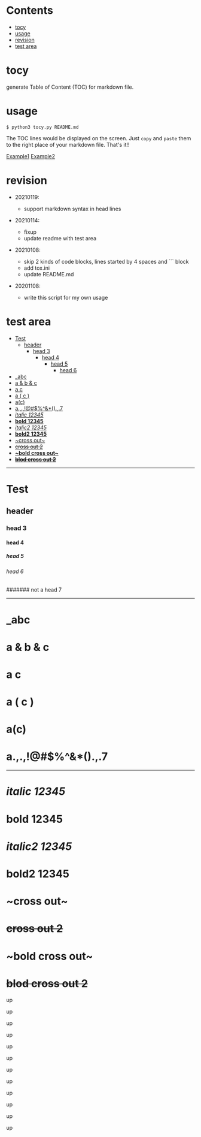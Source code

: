 # Contents
* [tocy](#tocy)
* [usage](#usage)
* [revision](#revision)
* [test area](#test-area)

# tocy
generate Table of Content (TOC) for markdown file.

# usage

    $ python3 tocy.py README.md

The TOC lines would be displayed on the screen. Just `copy` and `paste` them
to the right place of your markdown file. That's it!!

[Example1](https://github.com/xinlin-z/teapot)
[Example2](https://github.com/xinlin-z/common)

# revision

* 20210119:
    - support markdown syntax in head lines

* 20210114:
    - fixup
    - update readme with test area

* 20210108:
    - skip 2 kinds of code blocks, lines started by 4 spaces and ``` block
    - add tox.ini
    - update README.md

* 20201108:
    - write this script for my own usage

# test area

* [Test](#Test)
    * [header](#header)
        * [head 3](#head-3)
            * [head 4](#head-4)
                * [head 5](#head-5)
                    * [head 6](#head-6)
* [_abc](#_abc)
* [a & b & c](#a--b--c)
* [a       c](#a-------c)
* [a ( c )](#a--c-)
* [a(c)](#ac)
* [a.,.,!@#$%^&*().,.7](#a7)
* [*italic 12345*](#italic-12345)
* [**bold 12345**](#bold-12345)
* [_italic2 12345_](#italic2-12345)
* [__bold2 12345__](#bold2-12345)
* [~cross out~](#cross-out)
* [~~cross out 2~~](#cross-out-2)
* [**~bold cross out~**](#bold-cross-out)
* [__~~blod cross out 2~~__](#blod-cross-out-2)

---

# Test
## header
### head 3
#### head 4
##### head 5
###### head 6
####### not a head 7

***

# _abc
# a & b & c
# a       c
# a ( c )
# a(c)
# a.,.,!@#$%^&*().,.7

___

# *italic 12345*
# **bold 12345**
# _italic2 12345_
# __bold2 12345__
# ~cross out~
# ~~cross out 2~~
# **~bold cross out~**
# __~~blod cross out 2~~__

up

up

up

up

up

up

up

up

up

up

up

up



